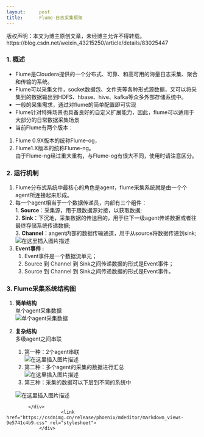 ```yaml
---
layout:     post
title:      Flume—日志采集框架
---
```

<div id="article_content" class="article_content clearfix csdn-tracking-statistics" data-pid="blog" data-mod="popu_307" data-dsm="post">
								<div class="article-copyright">
					版权声明：本文为博主原创文章，未经博主允许不得转载。					https://blog.csdn.net/weixin_43215250/article/details/83025447				</div>
								            <div id="content_views" class="markdown_views prism-atelier-sulphurpool-light">
							<!-- flowchart 箭头图标 勿删 -->
							<svg xmlns="http://www.w3.org/2000/svg" style="display: none;"><path stroke-linecap="round" d="M5,0 0,2.5 5,5z" id="raphael-marker-block" style="-webkit-tap-highlight-color: rgba(0, 0, 0, 0);"></path></svg>
							<h3><a id="1__0"></a>1. 概述</h3>
<ul>
<li>Flume是Cloudera提供的一个分布式、可靠、和高可用的海量日志采集、聚合和传输的系统。</li>
<li>Flume可以采集文件，socket数据包、文件夹等各种形式源数据，又可以将采集到的数据输出到HDFS、hbase、hive、kafka等众多外部存储系统中。</li>
<li>一般的采集需求，通过对flume的简单配置即可实现</li>
<li>Flume针对特殊场景也具备良好的自定义扩展能力，因此，flume可以适用于大部分的日常数据采集场景</li>
<li>当前Flume有两个版本：</li>
</ul>
<ol>
<li>Flume 0.9X版本的统称Flume-og，</li>
<li>Flume1.X版本的统称Flume-ng。<br>
由于Flume-ng经过重大重构，与Flume-og有很大不同，使用时请注意区分。</li>
</ol>
<h3><a id="2__10"></a>2. 运行机制</h3>
<ol>
<li>Flume分布式系统中最核心的角色是agent，flume采集系统就是由一个个agent所连接起来形成。</li>
<li>每一个agent相当于一个数据传递员，内部有三个组件：<br>
1. <strong>Source</strong>：采集源，用于跟数据源对接，以获取数据;<br>
2. <strong>Sink</strong>：下沉地，采集数据的传送目的，用于往下一级agent传递数据或者往最终存储系统传递数据;<br>
3. <strong>Channel</strong>：angent内部的数据传输通道，用于从source将数据传递到sink;<br>
<img src="https://img-blog.csdn.net/201810121309356?watermark/2/text/aHR0cHM6Ly9ibG9nLmNzZG4ubmV0L3dlaXhpbl80MzIxNTI1MA==/font/5a6L5L2T/fontsize/400/fill/I0JBQkFCMA==/dissolve/70" alt="在这里插入图片描述"></li>
<li><strong>Event事件 :</strong>
<ol>
<li>Event事件是一个数据流单元；</li>
<li>Source 到 Channel 到 Sink之间传递数据的形式是Event事件；</li>
<li>Source 到 Channel 到 Sink之间传递数据的形式是Event事件。</li>
</ol>
</li>
</ol>
<h3><a id="3_Flume_24"></a>3. Flume采集系统结构图</h3>
<ol>
<li>
<p><strong>简单结构</strong><br>
单个agent采集数据<br>
<img src="https://img-blog.csdn.net/20181012131011358?watermark/2/text/aHR0cHM6Ly9ibG9nLmNzZG4ubmV0L3dlaXhpbl80MzIxNTI1MA==/font/5a6L5L2T/fontsize/200/fill/I0JBQkFCMA==/dissolve/70" alt="单个agent采集数据"></p>
</li>
<li>
<p><strong>复杂结构</strong><br>
多级agent之间串联</p>
<ol>
<li>第一种：2个agent串联<br>
<img src="https://img-blog.csdn.net/20181012131036701?watermark/2/text/aHR0cHM6Ly9ibG9nLmNzZG4ubmV0L3dlaXhpbl80MzIxNTI1MA==/font/5a6L5L2T/fontsize/200/fill/I0JBQkFCMA==/dissolve/70" alt="在这里插入图片描述"></li>
<li>第二种：多个agent的采集的数据进行汇总<br>
<img src="https://img-blog.csdn.net/20181012131053691?watermark/2/text/aHR0cHM6Ly9ibG9nLmNzZG4ubmV0L3dlaXhpbl80MzIxNTI1MA==/font/5a6L5L2T/fontsize/200/fill/I0JBQkFCMA==/dissolve/100" alt="在这里插入图片描述"></li>
<li>第三种：采集的数据可以下层到不同的系统中</li>
</ol>
<p><img src="https://img-blog.csdn.net/2018101213110649?watermark/2/text/aHR0cHM6Ly9ibG9nLmNzZG4ubmV0L3dlaXhpbl80MzIxNTI1MA==/font/5a6L5L2T/fontsize/200/fill/I0JBQkFCMA==/dissolve/70" alt="在这里插入图片描述"></p>
</li>
</ol>

            </div>
						<link href="https://csdnimg.cn/release/phoenix/mdeditor/markdown_views-9e5741c4b9.css" rel="stylesheet">
                </div>